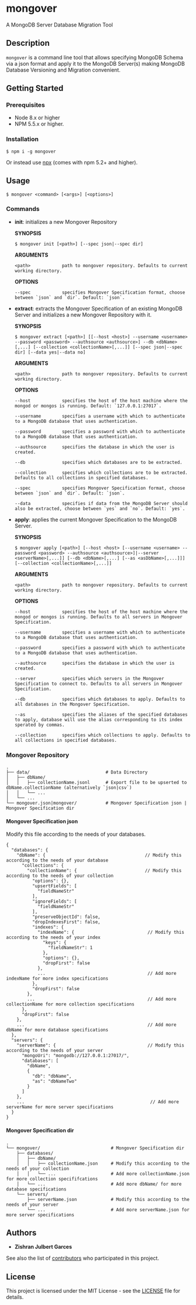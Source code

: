 # mongover
A MongoDB Server Database Migration Tool

## Description
`mongover` is a command line tool that allows specifying MongoDB Schema via a json format and apply it to the MongoDB Server(s) making MongoDB Database Versioning and Migration convenient.

## Getting Started
### Prerequisites
* Node 8.x or higher
* NPM 5.5.x or higher.

### Installation
```shell
$ npm i -g mongover
```
Or instead use [npx](https://medium.com/@ma1ybekatz/introducing-npx-an-npm-package-runner-55f7d4bd282b) (comes with npm 5.2+ and higher).

## Usage
```shell
$ mongover <command> [<args>] [<options>]
```

### Commands
* **init**: initializes a new Mongover Repository
  
  **SYNOPSIS**

  ```shell
  $ mongover init [<path>] [--spec json|--spec dir]
  ```

  **ARGUMENTS**

      <path>            path to mongover repository. Defaults to current working directory.

  **OPTIONS**

      --spec            specifies Mongover Specification format, choose between `json` and `dir`. Default: `json`.

* **extract**: extracts the Mongover Specification of an existing MongoDB Server and initializes a new Mongover Repository with it.
  
  **SYNOPSIS**

  ```shell
  $ mongover extract [<path>] [[--host <host>] --username <username> --password <password> --authsource <authsource>] --db <dbName>[,...] [--collection <collectionName>[,...]] [--spec json|--spec dir] [--data yes|--data no]
  ```

  **ARGUMENTS**

      <path>            path to mongover repository. Defaults to current working directory.

  **OPTIONS**

      --host            specifies the host of the host machine where the mongod or mongos is running. Default: `127.0.0.1:27017`.

      --username        specifies a username with which to authenticate to a MongoDB database that uses authentication.

      --password        specifies a password with which to authenticate to a MongoDB database that uses authentication.

      --authsource      specifies the database in which the user is created.

      --db              specifies which databases are to be extracted.

      --collection      specifies which collections are to be extracted. Defaults to all collections in specified databases.

      --spec            specifies Mongover Specification format, choose between `json` and `dir`. Default: `json`.

      --data            specifies if data from the MongoDB Server should also be extracted, choose between `yes` and `no`. Default: `yes`.
     
* **apply**: applies the current Mongover Specification to the MongoDB Server.
  
  **SYNOPSIS**

  ```shell
  $ mongover apply [<path>] [--host <host> [--username <username> --password <password> --authsource <authsource>]|--server <serverName>[,...]] [--db <dbName>[,...] [--as <asDbName>[,...]]] [--collection <collectionName>[,...]]
  ```

  **ARGUMENTS**

      <path>            path to mongover repository. Defaults to current working directory.

  **OPTIONS**

      --host            specifies the host of the host machine where the mongod or mongos is running. Defaults to all servers in Mongover Specification.

      --username        specifies a username with which to authenticate to a MongoDB database that uses authentication.

      --password        specifies a password with which to authenticate to a MongoDB database that uses authentication.

      --authsource      specifies the database in which the user is created.

      --server          specifies which servers in the Mongover Specification to connect to. Defaults to all servers in Mongover Specification.

      --db              specifies which databases to apply. Defaults to all databases in the Mongover Specification.

      --as              specifies the aliases of the specified databases to apply, database will use the alias corresponding to its index sperated by commas.

      --collection      specifies which collections to apply. Defaults to all collections in specified databases.

### Mongover Repository
    .
    ├── data/                             # Data Directory
    │   ├── dbName/             
    │   │   ├── collectionName.jsonl      # Export file to be upserted to dbName.collectionName (alternatively `json|csv`)
    │   │   └── ...
    │   └── ...
    └── mongover.json|mongover/           # Mongover Specification json | Mongover Specification dir

#### Mongover Specification json
Modify this file according to the needs of your databases.
```json5
{
  "databases": {
    "dbName": {                                      // Modify this according to the needs of your database
      "collections": {                                
        "collectionName": {                          // Modify this according to the needs of your collection
          "options": {},
          "upsertFields": [
            "fieldNameStr"
          ],
          "ignoreFields": [
            "fieldNameStr"
          ],
          "preserveObjectId": false,
          "dropIndexesFirst": false,
          "indexes": {
            "indexName": {                            // Modify this according to the needs of your index
              "keys": {
                "fieldNameStr": 1
              },
              "options": {},
              "dropFirst": false
            },
            ...                                       // Add more indexName for more index specifications
          },
          "dropFirst": false
        },
        ...                                           // Add more collectionName for more collection specifications
      },
      "dropFirst": false
    },
    ...                                               // Add more dbName for more database specifications
  },
  "servers": {
    "serverName": {                                   // Modify this according to the needs of your server
      "mongoUri": "mongodb://127.0.0.1:27017/",
      "databases": [
        "dbName",
        {
          "db": "dbName",
          "as": "dbNameTwo"
        }
      ]
    },
    ...                                                // Add more serverName for more server specifications
  }
}
```

#### Mongover Specification dir
    .
    └── mongover/                           # Mongover Specification dir
        ├── databases/
        │   ├── dbName/
        │   │   ├── collectionName.json     # Modify this according to the needs of your collection
        │   │   └── ...                     # Add more collectionName.json for more collection specififcations
        │   └── ...                         # Add more dbName/ for more database specifications
        └── servers/
            ├── serverName.json             # Modify this according to the needs of your server
            └── ...                         # Add more serverName.json for more server specifications

## Authors
* **Zishran Julbert Garces**

See also the list of [contributors](https://github.com/superzish/mongover/contributors) who participated in this project.

## License
This project is licensed under the MIT License - see the [LICENSE](https://github.com/superzish/mongover/blob/master/LICENSE) file for details.
